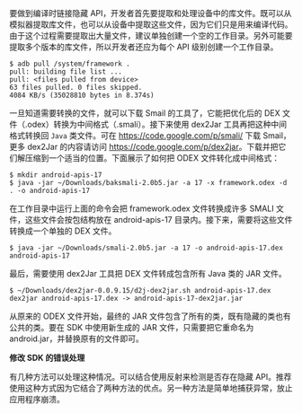 要做到编译时链接隐藏 API，开发者首先要提取和处理设备中的库文件。既可以从模拟器提取库文件，也可以从设备中提取这些文件，因为它们只是用来编译代码。由于这个过程需要提取出大量文件，建议单独创建一个空的工作目录。另外可能要提取多个版本的库文件，所以开发者还应为每个 API 级别创建一个工作目录。

```shell
$ adb pull /system/framework .
pull: building file list ...
pull: <files pulled from device>
63 files pulled. 0 files skipped.
4084 KB/s (35028810 bytes in 8.374s)
```

一旦知道需要转换的文件，就可以下载 Smail 的工具了，它能把优化后的 DEX 文件（.odex）转换为中间格式（.smali）。接下来使用 dex2Jar 工具再把这种中间格式转换回 `Java` 类文件。可在 <https://code.google.com/p/smali/> 下载 Smail，更多 dex2Jar 的内容请访问 <https://code.google.com/p/dex2jar>。下载并把它们解压缩到一个适当的位置。下面展示了如何把 ODEX 文件转化成中间格式：

```shell
$ mkdir android-apis-17
$ java -jar ~/Downloads/baksmali-2.0b5.jar -a 17 -x framework.odex -d . -o android-apis-17
```

在工作目录中运行上面的命令会把 framework.odex 文件转换成许多 SMALI 文件，这些文件会按包结构放在 android-apis-17 目录内。接下来，需要将这些文件转换成一个单独的 DEX 文件。

```shell
$ java -jar ~/Downloads/smali-2.0b5.jar -a 17 -o android-apis-17.dex android-apis-17
```

最后，需要使用 dex2Jar 工具把 DEX 文件转成包含所有 Java 类的 JAR 文件。

```shell
$ ~/Downloads/dex2jar-0.0.9.15/d2j-dex2jar.sh android-apis-17.dex
dex2jar android-apis-17.dex -> android-apis-17-dex2jar.jar
```

从原来的 ODEX 文件开始，最终的 JAR 文件包含了所有的类，既有隐藏的类也有公共的类。要在 SDK 中使用新生成的 JAR 文件，只需要把它重命名为 android.jar，并替换原有的文件即可。

**修改 SDK 的错误处理**

有几种方法可以处理这种情况。可以结合使用反射来检测是否存在隐藏 API。推荐使用这种方式因为它结合了两种方法的优点。另一种方法是简单地捕获异常，放止应用程序崩溃。